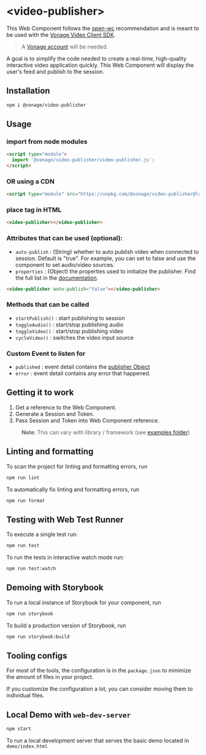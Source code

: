 # \<video-publisher>

This Web Component follows the [open-wc](https://github.com/open-wc/open-wc) recommendation and is meant to be used with the [Vonage Video Client SDK](https://developer.vonage.com/en/video/client-sdks/web/overview).

> A [Vonage account](https://ui.idp.vonage.com/ui/auth/registration) will be needed.

A goal is to simplify the code needed to create a real-time, high-quality interactive video application quickly. This Web Component will display the user's feed and publish to the session.

## Installation

```bash
npm i @vonage/video-publisher
```

## Usage

### import from node modules

```html
<script type="module">
  import '@vonage/video-publisher/video-publisher.js';
</script>
```

### OR using a CDN
```html
<script type="module" src="https://unpkg.com/@vonage/video-publisher@latest/video-publisher.js?module"></script>

```

### place tag in HTML

```html
<video-publisher></video-publisher>
```

### Attributes that can be used (optional):

- `auto-publish` : (String) whether to auto publish video when connected to session. Default is "true". For example, you can set to false and use the [<inputs-select>](https://github.com/Vonage-Community/web_components-video_api-javascript/tree/main/inputs-select) component to set audio/video sources.
- `properties` : (Object) the properties used to initialize the publisher. Find the full list in the [documentation](https://vonage.github.io/conversation-docs/video-js-reference/latest/OT.html#initPublisher).

```html
<video-publisher auto-publish="false"></video-publisher>
```

### Methods that can be called

- `startPublish()` : start publishing to session
- `toggleAudio()` : start/stop publishing audio
- `toggleVideo()` : start/stop publishing video
- `cycleVideo()` : switches the video input source

### Custom Event to listen for 

- `published` : event detail contains the [publisher Object](https://vonage.github.io/conversation-docs/video-js-reference/latest/Publisher.html)
- `error` : event detail contains any error that happened.

## Getting it to work

1. Get a reference to the Web Component.
2. Generate a Session and Token.
3. Pass Session and Token into Web Component reference.

>**Note**: This can vary with library / framework (see [examples folder](../examples))

## Linting and formatting

To scan the project for linting and formatting errors, run

```bash
npm run lint
```

To automatically fix linting and formatting errors, run

```bash
npm run format
```

## Testing with Web Test Runner

To execute a single test run:

```bash
npm run test
```

To run the tests in interactive watch mode run:

```bash
npm run test:watch
```

## Demoing with Storybook

To run a local instance of Storybook for your component, run

```bash
npm run storybook
```

To build a production version of Storybook, run

```bash
npm run storybook:build
```


## Tooling configs

For most of the tools, the configuration is in the `package.json` to minimize the amount of files in your project.

If you customize the configuration a lot, you can consider moving them to individual files.

## Local Demo with `web-dev-server`

```bash
npm start
```

To run a local development server that serves the basic demo located in `demo/index.html`
